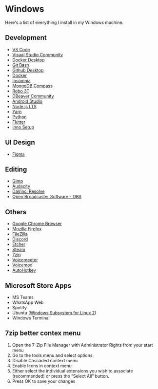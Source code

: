 # Windows

Here's a list of everything I install in my Windows machine.

## Development 

- [VS Code](https://code.visualstudio.com/Download)
- [Visual Studio Community](https://visualstudio.microsoft.com/pt-br/vs/community/)
- [Docker Desktop](https://hub.docker.com/editions/community/docker-ce-desktop-windows)
- [Git Bash](https://git-scm.com/downloads)
- [Github Desktop](https://desktop.github.com/)
- [Docker](https://docs.docker.com/install/)
- [Insomnia](https://insomnia.rest/download/)
- [MongoDB Compass](https://www.mongodb.com/try/download/compass)
- [Robo 3T](https://robomongo.org/download)
- [DBeaver Community](https://dbeaver.io/download/)
- [Android Studio](https://developer.android.com/studio)
- [Node.js LTS](https://nodejs.org/en/download/)
- [Yarn](https://classic.yarnpkg.com/en/docs/install/#windows-stable)
- [Python](https://www.python.org/downloads/)
- [Flutter](https://flutter.dev/docs/get-started/install/windows)
- [Inno Setup](https://jrsoftware.org/isdl.php#stable)
<!--
- [Postman](https://www.getpostman.com/downloads/)
- [Anaconda](https://www.anaconda.com/distribution/)
-->

## UI Design

- [Figma](https://www.figma.com/downloads/)

## Editing

- [Gimp](https://gimp.org/downloads/)
- [Audacity](https://audacityteam.org/download/)
- [DaVinci Resolve](https://www.blackmagicdesign.com/products/davinciresolve/)
- [Open Broadcaster Software - OBS](https://obsproject.com/pt-br/download)

## Others

- [Google Chrome Browser](https://google.com/intl/en/chrome/)
- [Mozilla Firefox](https://www.mozilla.org/firefox/new/)
- [FileZilla](https://filezilla-project.org/)
- [Discord](https://discordapp.com/download)
- [Etcher](https://www.balena.io/etcher/)
- [Steam](https://store.steampowered.com/about/)
- [7zip](https://7-zip.org)
- [Voicemeeter](https://vb-audio.com/Voicemeeter/)
- [Voicemod](https://www.voicemod.net/)
- [AutoHotkey](https://www.autohotkey.com/)

## Microsoft Store Apps

- MS Teams
- WhatsApp Web
- Spotify
- Ubuntu ([Windows Subsystem for Linux 2](https://docs.microsoft.com/pt-br/windows/wsl/wsl2-kernel))
- Windows Terminal

## 7zip better contex menu

1. Open the 7-Zip File Manager with Administrator Rights from your start menu
2. Go to the tools menu and select options
3. Disable Cascaded context menu
4. Enable Icons in context menu
5. Either select the individual extensions you wish to associate (recommended) or press the “Select All” button.
6. Press OK to save your changes
